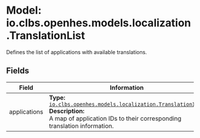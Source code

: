 # Model: io.clbs.openhes.models.localization.TranslationList

Defines the list of applications with available translations.

## Fields

| Field | Information |
| --- | --- |
| applications | <b>Type:</b> [`io.clbs.openhes.models.localization.TranslationInfo`](model-io-clbs-openhes-models-localization-translationinfo.md)<br><b>Description:</b><br>A map of application IDs to their corresponding translation information. |

